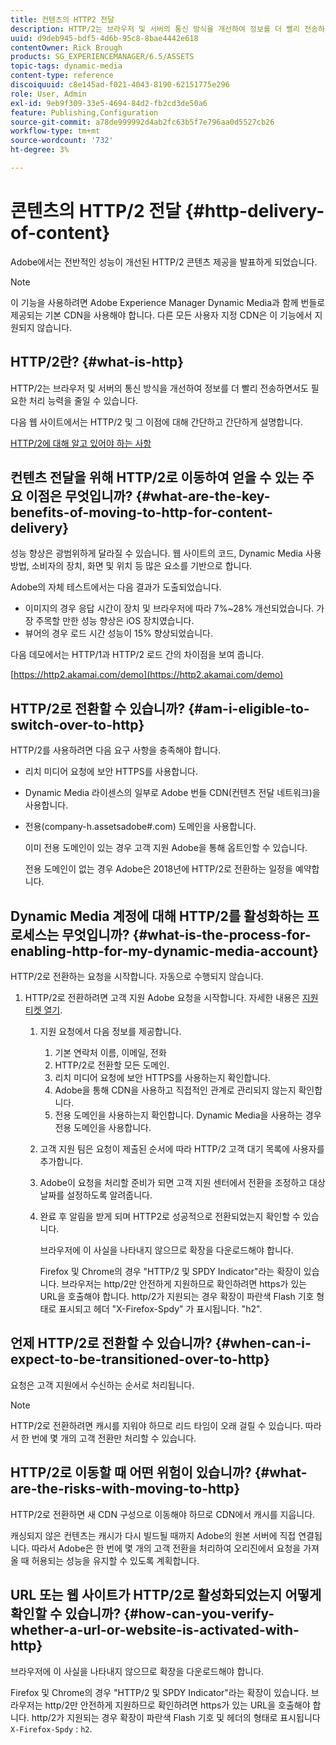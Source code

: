 ```yaml
---
title: 컨텐츠의 HTTP2 전달
description: HTTP/2는 브라우저 및 서버의 통신 방식을 개선하여 정보를 더 빨리 전송하면서도 필요한 처리 능력을 줄일 수 있습니다.
uuid: d9deb945-bdf5-4d6b-95c8-8bae4442e618
contentOwner: Rick Brough
products: SG_EXPERIENCEMANAGER/6.5/ASSETS
topic-tags: dynamic-media
content-type: reference
discoiquuid: c8e145ad-f021-4043-8190-62151775e296
role: User, Admin
exl-id: 9eb9f309-33e5-4694-84d2-fb2cd3de50a6
feature: Publishing,Configuration
source-git-commit: a78de999992d4ab2fc63b5f7e796aa0d5527cb26
workflow-type: tm+mt
source-wordcount: '732'
ht-degree: 3%

---
```


# 콘텐츠의 HTTP/2 전달 {#http-delivery-of-content}

Adobe에서는 전반적인 성능이 개선된 HTTP/2 콘텐츠 제공을 발표하게 되었습니다.

>[!NOTE]
>
>이 기능을 사용하려면 Adobe Experience Manager Dynamic Media과 함께 번들로 제공되는 기본 CDN을 사용해야 합니다. 다른 모든 사용자 지정 CDN은 이 기능에서 지원되지 않습니다.

## HTTP/2란? {#what-is-http}

HTTP/2는 브라우저 및 서버의 통신 방식을 개선하여 정보를 더 빨리 전송하면서도 필요한 처리 능력을 줄일 수 있습니다.

다음 웹 사이트에서는 HTTP/2 및 그 이점에 대해 간단하고 간단하게 설명합니다.

[HTTP/2에 대해 알고 있어야 하는 사항](https://www.engadget.com/2015-02-24-what-you-need-to-know-about-http-2.html)

## 컨텐츠 전달을 위해 HTTP/2로 이동하여 얻을 수 있는 주요 이점은 무엇입니까? {#what-are-the-key-benefits-of-moving-to-http-for-content-delivery}

성능 향상은 광범위하게 달라질 수 있습니다. 웹 사이트의 코드, Dynamic Media 사용 방법, 소비자의 장치, 화면 및 위치 등 많은 요소를 기반으로 합니다.

Adobe의 자체 테스트에서는 다음 결과가 도출되었습니다.

* 이미지의 경우 응답 시간이 장치 및 브라우저에 따라 7%~28% 개선되었습니다. 가장 주목할 만한 성능 향상은 iOS 장치였습니다.
* 뷰어의 경우 로드 시간 성능이 15% 향상되었습니다.

다음 데모에서는 HTTP/1과 HTTP/2 로드 간의 차이점을 보여 줍니다.

[https://http2.akamai.com/demo](https://http2.akamai.com/demo)

## HTTP/2로 전환할 수 있습니까? {#am-i-eligible-to-switch-over-to-http}

HTTP/2를 사용하려면 다음 요구 사항을 충족해야 합니다.

* 리치 미디어 요청에 보안 HTTPS를 사용합니다.
* Dynamic Media 라이센스의 일부로 Adobe 번들 CDN(컨텐츠 전달 네트워크)을 사용합니다.
* 전용(company-h.assetsadobe#.com) 도메인을 사용합니다.

   이미 전용 도메인이 있는 경우 고객 지원 Adobe을 통해 옵트인할 수 있습니다.

   전용 도메인이 없는 경우 Adobe은 2018년에 HTTP/2로 전환하는 일정을 예약합니다.

## Dynamic Media 계정에 대해 HTTP/2를 활성화하는 프로세스는 무엇입니까? {#what-is-the-process-for-enabling-http-for-my-dynamic-media-account}

HTTP/2로 전환하는 요청을 시작합니다. 자동으로 수행되지 않습니다.

1. HTTP/2로 전환하려면 고객 지원 Adobe 요청을 시작합니다. 자세한 내용은 [지원 티켓 열기](https://experienceleague.adobe.com/?support-solution=General&amp;lang=en&amp;support-tab=home#support).

   1. 지원 요청에서 다음 정보를 제공합니다.

      1. 기본 연락처 이름, 이메일, 전화
      1. HTTP/2로 전환할 모든 도메인.
      1. 리치 미디어 요청에 보안 HTTPS를 사용하는지 확인합니다.
      1. Adobe을 통해 CDN을 사용하고 직접적인 관계로 관리되지 않는지 확인합니다.
      1. 전용 도메인을 사용하는지 확인합니다. Dynamic Media을 사용하는 경우 전용 도메인을 사용합니다.
   1. 고객 지원 팀은 요청이 제출된 순서에 따라 HTTP/2 고객 대기 목록에 사용자를 추가합니다.
   1. Adobe이 요청을 처리할 준비가 되면 고객 지원 센터에서 전환을 조정하고 대상 날짜를 설정하도록 알려줍니다.
   1. 완료 후 알림을 받게 되며 HTTP2로 성공적으로 전환되었는지 확인할 수 있습니다.

      브라우저에 이 사실을 나타내지 않으므로 확장을 다운로드해야 합니다.

      Firefox 및 Chrome의 경우 &quot;HTTP/2 및 SPDY Indicator&quot;라는 확장이 있습니다. 브라우저는 http/2만 안전하게 지원하므로 확인하려면 https가 있는 URL을 호출해야 합니다. http/2가 지원되는 경우 확장이 파란색 Flash 기호 형태로 표시되고 헤더 &quot;X-Firefox-Spdy&quot; 가 표시됩니다. &quot;h2&quot;.


## 언제 HTTP/2로 전환할 수 있습니까? {#when-can-i-expect-to-be-transitioned-over-to-http}

요청은 고객 지원에서 수신하는 순서로 처리됩니다.

>[!NOTE]
>
>HTTP/2로 전환하려면 캐시를 지워야 하므로 리드 타임이 오래 걸릴 수 있습니다. 따라서 한 번에 몇 개의 고객 전환만 처리할 수 있습니다.

## HTTP/2로 이동할 때 어떤 위험이 있습니까? {#what-are-the-risks-with-moving-to-http}

HTTP/2로 전환하면 새 CDN 구성으로 이동해야 하므로 CDN에서 캐시를 지웁니다.

캐싱되지 않은 컨텐츠는 캐시가 다시 빌드될 때까지 Adobe의 원본 서버에 직접 연결됩니다. 따라서 Adobe은 한 번에 몇 개의 고객 전환을 처리하여 오리진에서 요청을 가져올 때 허용되는 성능을 유지할 수 있도록 계획합니다.

## URL 또는 웹 사이트가 HTTP/2로 활성화되었는지 어떻게 확인할 수 있습니까? {#how-can-you-verify-whether-a-url-or-website-is-activated-with-http}

브라우저에 이 사실을 나타내지 않으므로 확장을 다운로드해야 합니다.

Firefox 및 Chrome의 경우 &quot;HTTP/2 및 SPDY Indicator&quot;라는 확장이 있습니다. 브라우저는 http/2만 안전하게 지원하므로 확인하려면 https가 있는 URL을 호출해야 합니다. http/2가 지원되는 경우 확장이 파란색 Flash 기호 및 헤더의 형태로 표시됩니다 `X-Firefox-Spdy` : `h2`.
